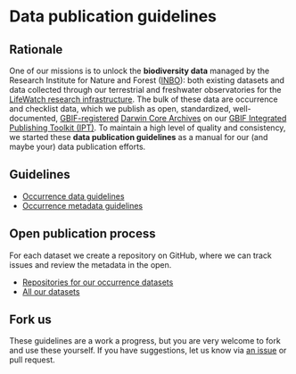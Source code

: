 # Data publication guidelines

## Rationale

One of our missions is to unlock the **biodiversity data** managed by the Research Institute for Nature and Forest ([INBO](http://www.inbo.be)): both existing datasets and data collected through our terrestrial and freshwater observatories for the [LifeWatch research infrastructure](http://lifewatch.inbo.be/blog/pages/about.html). The bulk of these data are occurrence and checklist data, which we publish as open, standardized, well-documented, [GBIF-registered](http://www.gbif.org) [Darwin Core Archives](http://en.wikipedia.org/wiki/Darwin_Core_Archive) on our [GBIF Integrated Publishing Toolkit (IPT)](http://data.inbo.be/ipt). To maintain a high level of quality and consistency, we started these **data publication guidelines** as a manual for our (and maybe your) data publication efforts.

## Guidelines

* [Occurrence data guidelines](occurrences/data-guidelines.md)
* [Occurrence metadata guidelines](occurrences/metadata-guidelines.md)
 
## Open publication process

For each dataset we create a repository on GitHub, where we can track issues and review the metadata in the open.

* [Repositories for our occurrence datasets](https://github.com/search?q=occurrences+user%3ALifeWatchINBO&type=Repositories)
* [All our datasets](http://data.inbo.be/ipt)

## Fork us

These guidelines are a work a progress, but you are very welcome to fork and use these yourself. If you have suggestions, let us know via [an issue](https://github.com/LifeWatchINBO/data-publication-guidelines/issues) or pull request.
